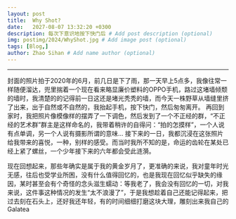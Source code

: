 ```yaml
---
layout: post
title:  Why Shot?
date:   2027-08-07 13:32:20 +0300
description: 每次下意识地按下快门后 # Add post description (optional)
img: postimg/2024/WhyShot.jpg # Add image post (optional)
tags: [Blog,]
author: Zhao Sihan # Add name author (optional)
---
```


***

封面的照片拍于2020年的6月，前几日是下了雨，那一天早上5点多，我像往常一样随便溜达，兜里揣着一个现在看来略显廉价塑料的OPPO手机，路过这堵墙倾颓的墙时，我清楚的的记得前一日这还是堵光秃秃的墙，而今天一株野草从墙缝里挤了出来，出于自然或不自然的，我抬起手机，按下快门，然后匆匆离开。
再回到家时，我把照片像模像样的摆弄了一下调色，然后发到了一个不正经的群，“不正经的艺术群”群主是这样命名的，我带着稍许的自得问：“拍的怎摸样”，一个人说有点单调，另一个人说有摄影所谓的意味...
接下来的一日，我都沉浸在这张照片给我带来的喜悦，一种，别样的感受。而当时我所不知的是，命运的齿轮在某处已经上紧了螺丝，一个少年接下来的六年都会受此涟漪。

现在回想起来，那些年确实是属于我的黄金岁月了，更准确的来说，我对童年时光无感，往后也受学业所困，没有什么值得回忆的，也是我现在回忆似乎缺失的缘因，某时甚至会有个奇怪的念头滋生蠕动：等我老了，我会没有回忆的一切，对我来说，这件事这种情况的发生“太不浪漫了”，于是我想趁着自己还能记得起来，把过去刻在石头上，还好我还年轻，有的时间细细打磨这块大理，雕刻出来我自己的Galatea
